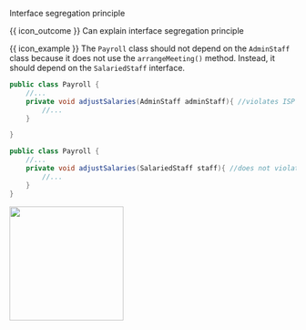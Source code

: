 <span id="title">Interface segregation principle</span>

<span id="prereqs"></span>

<span id="outcomes">{{ icon_outcome }} Can explain interface segregation principle</span>

<div id="body">

<box type="definition">

<include src="../../common/definitions.md#def-interface-segregation-principle" />

</box>

<box>

{{ icon_example }} The `Payroll` class should not depend on the `AdminStaff` class because it does not use the `arrangeMeeting()` method. Instead, it should depend on the `SalariedStaff` interface.

```java
public class Payroll {
    //...    
    private void adjustSalaries(AdminStaff adminStaff){ //violates ISP
        //...
    }

}
```

```java
public class Payroll {
    //...    
    private void adjustSalaries(SalariedStaff staff){ //does not violate ISP
        //...
    }
}
```

<img src="{{baseUrl}}/principles/interfaceSegregationPrinciple/images/payroll.png" height="200" />
<p/>

</box>

</div>

<div id="extras">
</div>
